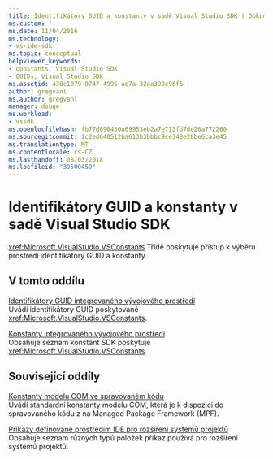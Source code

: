 ```yaml
---
title: Identifikátory GUID a konstanty v sadě Visual Studio SDK | Dokumentace Microsoftu
ms.custom: ''
ms.date: 11/04/2016
ms.technology:
- vs-ide-sdk
ms.topic: conceptual
helpviewer_keywords:
- constants, Visual Studio SDK
- GUIDs, Visual Studio SDK
ms.assetid: 438c1079-0747-4995-ae7a-32aa399c96f5
author: gregvanl
ms.author: gregvanl
manager: douge
ms.workload:
- vssdk
ms.openlocfilehash: fb77d090430a69953eb2a7e713fd7de26a772260
ms.sourcegitcommit: 1c2ed640512ba613b3bbbc9ce348e28be6ca3e45
ms.translationtype: MT
ms.contentlocale: cs-CZ
ms.lasthandoff: 08/03/2018
ms.locfileid: "39500459"
---
```

# <a name="guids-and-constants-in-the-visual-studio-sdk"></a>Identifikátory GUID a konstanty v sadě Visual Studio SDK
<xref:Microsoft.VisualStudio.VSConstants> Třídě poskytuje přístup k výběru prostředí identifikátory GUID a konstanty.  
  
## <a name="in-this-section"></a>V tomto oddílu  
 [Identifikátory GUID integrovaného vývojového prostředí](../extensibility/ide-guids.md)  
 Uvádí identifikátory GUID poskytované <xref:Microsoft.VisualStudio.VSConstants>.  
  
 [Konstanty integrovaného vývojového prostředí](../extensibility/ide-constants.md)  
 Obsahuje seznam konstant SDK poskytuje <xref:Microsoft.VisualStudio.VSConstants>.  
  
## <a name="related-sections"></a>Související oddíly  
 [Konstanty modelu COM ve spravovaném kódu](../extensibility/com-constants-in-managed-code.md)  
 Uvádí standardní konstanty modelu COM, která je k dispozici do spravovaného kódu z na Managed Package Framework (MPF).  
  
 [Příkazy definované prostředím IDE pro rozšíření systémů projektů](../extensibility/internals/ide-defined-commands-for-extending-project-systems.md)  
 Obsahuje seznam různých typů položek příkaz používá pro rozšíření systémů projektů.